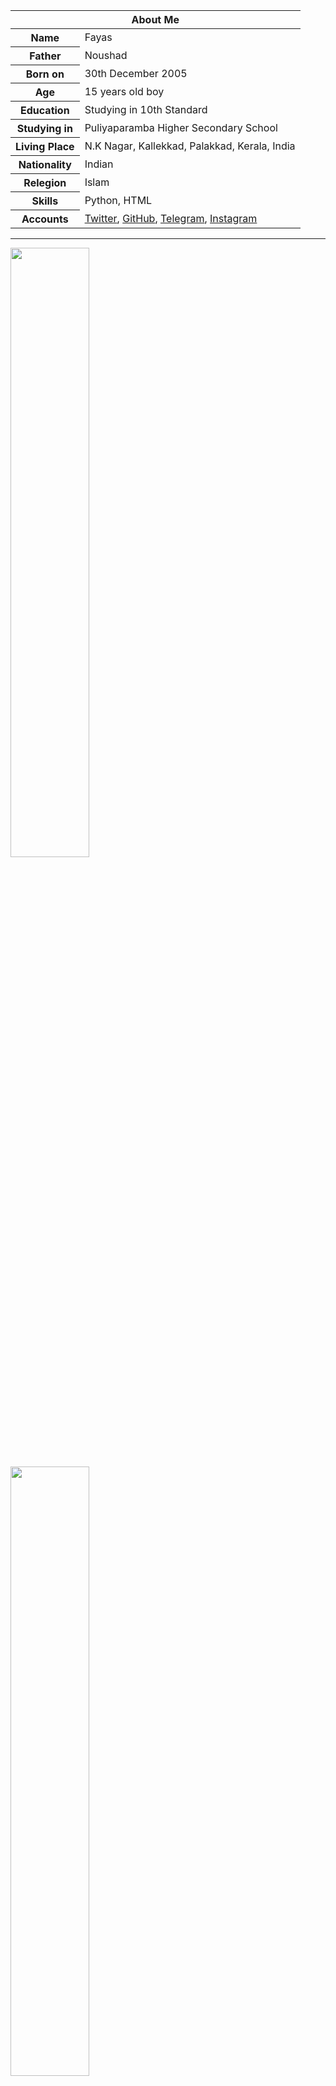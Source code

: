 <table>
  <tr> <th colspan="2"><strong>About Me</strong></th></tr>
    <tbody>
        <tr><th scope='row'>Name</th><td>Fayas</td></tr>
        <tr><th scope='row'>Father</th><td>Noushad</td></tr>
        <tr><th scope='row'>Born on</th><td>30th December 2005</td></tr>
        <tr><th scope='row'>Age</th><td>15 years old boy</td></tr>
        <tr><th scope='row'>Education</th><td>Studying in 10th Standard</td></tr>
        <tr><th scope='row'>Studying in</th><td>Puliyaparamba Higher Secondary School</td></tr>
        <tr><th scope='row'>Living Place</th><td>N.K Nagar, Kallekkad, Palakkad, Kerala, India</td></tr>
        <tr><th scope='row'>Nationality</th><td>Indian</td></tr>
        <tr><th scope='row'>Relegion</th><td>Islam</td></tr>
        <tr><th scope='row'>Skills</th><td>Python, HTML</td></tr>
        <tr><th scope='row'>Accounts</th><td><a href='https://twitter.com/FayasNoushad'>Twitter</a>, <a href='https://github.com/FayasNoushad'>GitHub</a>, <a href='https://telegram.me/FayasNoushad'>Telegram</a>, <a href='https://instagram.com/TheFayas'>Instagram</a></td></tr>
    </tbody>
</table>

---

<img src="https://github-readme-stats.vercel.app/api?username=FayasNoushad&hide=issues,prs&show_icons=true&count_private=true&include_all_commits=true" width="50%"> <img src="https://github-readme-stats.vercel.app/api/top-langs/?username=FayasNoushad&layout=compact" width="50%">
